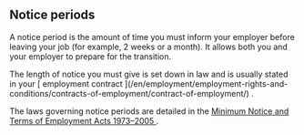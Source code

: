 ##  Notice periods

A notice period is the amount of time you must inform your employer before
leaving your job (for example, 2 weeks or a month). It allows both you and
your employer to prepare for the transition.

The length of notice you must give is set down in law and is usually stated in
your [ employment contract ](/en/employment/employment-rights-and-
conditions/contracts-of-employment/contract-of-employment/) .

The laws governing notice periods are detailed in the [ Minimum Notice and
Terms of Employment Acts 1973–2005
](https://www.lawreform.ie/_fileupload/RevisedActs/WithAnnotations/HTML/EN_ACT_1973_0004.htm)
.
